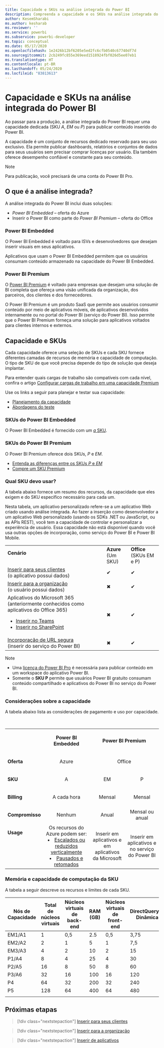 ```yaml
---
title: Capacidade e SKUs na análise integrada do Power BI
description: Compreenda a capacidade e os SKUs na análise integrada do Power BI.
author: KesemSharabi
ms.author: kesharab
ms.reviewer: ''
ms.service: powerbi
ms.subservice: powerbi-developer
ms.topic: conceptual
ms.date: 05/17/2020
ms.openlocfilehash: 1e2426b12bf6205e5ed2fc6cfb0540c67740df7d
ms.sourcegitcommit: 2cb249fc855e369eed1518924fbf026d5ee07eb1
ms.translationtype: HT
ms.contentlocale: pt-BR
ms.lasthandoff: 05/24/2020
ms.locfileid: "83813613"
---
```

# <a name="capacity-and-skus-in-power-bi-embedded-analytics"></a>Capacidade e SKUs na análise integrada do Power BI

Ao passar para a produção, a análise integrada do Power BI requer uma capacidade dedicada (SKU *A*, *EM* ou *P*) para publicar conteúdo inserido do Power BI.

A capacidade é um conjunto de recursos dedicado reservado para seu uso exclusivo. Ela permite publicar dashboards, relatórios e conjuntos de dados para seus usuários sem precisar comprar licenças por usuário. Ela também oferece desempenho confiável e constante para seu conteúdo.

>[!NOTE]
>Para publicação, você precisará de uma conta do Power BI Pro.

## <a name="what-is-embedded-analytics"></a>O que é a análise integrada?

A análise integrada do Power BI inclui duas soluções:
* *Power BI Embedded* – oferta do Azure
* Inserir o Power BI como parte do *Power BI Premium* – oferta do Office

### <a name="power-bi-embedded"></a>Power BI Embedded

O Power BI Embedded é voltado para ISVs e desenvolvedores que desejam inserir visuais em seus aplicativos.

Aplicativos que usam o Power BI Embedded permitem que os usuários consumam conteúdo armazenado na capacidade do Power BI Embedded.

### <a name="power-bi-premium"></a>Power BI Premium

O [Power BI Premium](../../admin/service-premium-what-is.md) é voltado para empresas que desejam uma solução de BI completa que ofereça uma visão unificada da organização, dos parceiros, dos clientes e dos fornecedores.

O Power BI Premium é um produto SaaS que permite aos usuários consumir conteúdo por meio de aplicativos móveis, de aplicativos desenvolvidos internamente ou no portal do Power BI (serviço do Power BI). Isso permite que o Power BI Premium forneça uma solução para aplicativos voltados para clientes internos e externos.

## <a name="capacity-and-skus"></a>Capacidade e SKUs

Cada capacidade oferece uma seleção de SKUs e cada SKU fornece diferentes camadas de recursos de memória e capacidade de computação. O tipo de SKU de que você precisa depende do tipo de solução que deseja implantar.

Para entender quais cargas de trabalho são compatíveis com cada nível, confira o artigo [Configurar cargas de trabalho em uma capacidade Premium](../../admin/service-admin-premium-workloads.md)

Use os links a seguir para planejar e testar sua capacidade:
* [Planejamento da capacidade](embedded-capacity-planning.md)
* [Abordagens do teste](../../admin/service-premium-capacity-optimize.md#testing-approaches)

### <a name="power-bi-embedded-skus"></a>SKUs do Power BI Embedded

O Power BI Embedded é fornecido com um [*a* SKU](../../admin/service-admin-premium-purchase.md#purchase-a-skus-for-testing-and-other-scenarios).

### <a name="power-bi-premium-skus"></a>SKUs do Power BI Premium

O Power BI Premium oferece dois SKUs, *P* e *EM*.
* [Entenda as diferenças entre os SKUs *P* e *EM*](../../admin/service-premium-what-is.md#subscriptions-and-licensing)
* [Compre um SKU Premium](../../admin/service-admin-premium-purchase.md)

### <a name="which-sku-should-i-use"></a>Qual SKU devo usar?

A tabela abaixo fornece um resumo dos recursos, da capacidade que eles exigem e do SKU específico necessário para cada um.

Nesta tabela, um aplicativo personalizado refere-se a um aplicativo Web criado usando análise integrada. Ao fazer a inserção como desenvolvedor a um aplicativo Web personalizado (usando os SDKs .NET ou JavaScript, ou as APIs REST), você tem a capacidade de controlar e personalizar a experiência de usuário. Essa capacidade não está disponível quando você usa outras opções de incorporação, como serviço do Power BI e Power BI Mobile.


|         |         |         |
|---------|---------|---------|
|**Cenário**</br><p></p>|**Azure**</br>(Um SKU)|**Office**</br>(SKUs EM e P)|
|[Inserir para seus clientes](embed-sample-for-customers.md)</br>(o aplicativo possui dados)     |✔        |✔        |
|[Inserir para a organização](embed-sample-for-your-organization.md)</br>(o usuário possui dados)     |✖        |✔         |
|Aplicativos do Microsoft 365</br>(anteriormente conhecidos como aplicativos do Office 365)<ul><li>[Inserir no Teams](../../collaborate-share/service-embed-report-microsoft-teams.md)</li><li>[Inserir no SharePoint](../../collaborate-share/service-embed-report-spo.md)</li></ul>     |✖        |✔        |
|[Incorporação de URL segura](../../collaborate-share/service-embed-secure.md)</br>(inserir do serviço do Power BI)     |✖        |✔        |

>[!NOTE]
>* Uma [licença do Power BI Pro](../../admin/service-admin-purchasing-power-bi-pro.md) é necessária para publicar conteúdo em um workspace do aplicativo Power BI.
>* Somente o **SKU P** permite que usuários Power BI gratuito consumam conteúdo compartilhado e aplicativos do Power BI no serviço do Power BI.

### <a name="capacity-considerations"></a>Considerações sobre a capacidade

A tabela abaixo lista as considerações de pagamento e uso por capacidade.

</br>
<table>
<tbody>
<tr>
<td></td>
<td style="text-align: center;"><p><strong>Power BI Embedded</strong></p></td>
<td style="text-align: center;" colspan="2"><p><strong>Power BI Premium</strong></p></td>
</tr>
<tr>
<td><p><strong>Oferta</strong></p></td>
<td style="text-align: center"><p>Azure</p></td>
<td style="text-align: center" colspan="2"><p>Office</p></td>
</tr>
<tr>
<td><p><strong>SKU</strong></p></td>
<td style="text-align: center"><p>A</p></td>
<td style="text-align: center"><p>EM</p></td>
<td style="text-align: center"><p>P</p></td>
</tr>
<tr>
<td><p><strong>Billing</strong></td>
<td style="text-align: center">A cada hora</td>
<td style="text-align: center">Mensal</td>
<td style="text-align: center">Mensal</td>
</tr>
<tr>
<td><p><strong>Compromisso</strong></td>
<td style="text-align: center">Nenhum</td>
<td style="text-align: center">Anual</td>
<td style="text-align: center">Mensal ou anual</td>
</tr>
<tr>
<td valign="top"><p><strong>Usage</strong></td>
<td style="text-align: center">Os recursos do Azure podem ser:<li><a href="azure-pbie-scale-capacity.md">Escalados ou reduzidos verticalmente</a></li><li><a href="azure-pbie-pause-start.md">Pausados e retomados</a>
</td></li>
<td style="text-align: center">Inserir em aplicativos e em</br> aplicativos da Microsoft</td>
<td style="text-align: center">Inserir em aplicativos e</br> no serviço do Power BI</td>
</tr>
</tbody>
</table>

### <a name="sku-memory-and-computing-power"></a>Memória e capacidade de computação da SKU

A tabela a seguir descreve os recursos e limites de cada SKU.

| Nós de Capacidade | Total de núcleos virtuais | Núcleos virtuais de back-end | RAM (GB) | Núcleos virtuais de front-end | DirectQuery/Conexão Dinâmica (por s) | Paralelismo de atualização de modelo |
| --- | --- | --- | --- | --- | --- | --- |
| EM1/A1 | 1 | 0,5 | 2.5 | 0,5 | 3,75 | 1 |
| EM2/A2 | 2 | 1 | 5 | 1 | 7,5 | 2 |
| EM3/A3 | 4 | 2 | 10 | 2 | 15 | 3 |
| P1/A4 | 8 | 4 | 25 | 4 | 30 | 6 |
| P2/A5 | 16 | 8 | 50 | 8 | 60 | 12 |
| P3/A6 | 32 | 16 | 100 | 16 | 120 | 24 |
| P4 | 64 | 32 | 200 | 32 | 240 | 48 |
| P5 | 128 | 64 | 400 | 64 | 480 | 96 |
| | | | | | | |

## <a name="next-steps"></a>Próximas etapas

> [!div class="nextstepaction"]
>[Inserir para seus clientes](embed-sample-for-customers.md)

> [!div class="nextstepaction"]
>[Inserir para a organização](embed-sample-for-your-organization.md)

> [!div class="nextstepaction"]
> [Inserir de aplicativos](embed-from-apps.md)